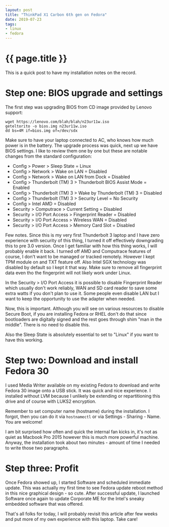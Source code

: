 ```yaml
---
layout: post
title: "ThinkPad X1 Carbon 6th gen on Fedora"
date: 2019-07-23
tags:
- linux
- fedora
---
```

{{ page.title }}
================

This is a quick post to have my installation notes on the record.

# Step one: BIOS upgrade and settings

The first step was upgrading BIOS from CD image provided by Lenovo support:

    wget https://lenovo.com/blah/blah/n23ur11w.iso
    geteltorito -o bios.img n23ur11w.iso
    dd bs=4M if=bios.img of=/dev/sdx

Make sure to have your laptop connected to AC, who knows how much power is in
the battery. The upgrade process was quick, next up we have BIOS settings. I
like to review them one by one but these are notable changes from the standard
configuration:

* Config > Power > Sleep State = Linux
* Config > Network > Wake on LAN = Disabled
* Config > Network > Wake on LAN from Dock = Disabled
* Config > Thunderbolt (TM) 3 > Thunderbolt BIOS Assist Mode = Enabled
* Config > Thunderbolt (TM) 3 > Wake by Thunderbolt (TM) 3 = Disabled
* Config > Thunderbolt (TM) 3 > Security Level = No Security
* Config > Intel AMD = Disabled
* Security > Computrace > Current Setting = Disabled
* Security > I/O Port Access > Fingerprint Reader = Disabled
* Security > I/O Port Access > Wireless WAN = Disabled
* Security > I/O Port Access > Memory Card Slot = Disabled

Few notes. Since this is my very first Thunderbolt 3 laptop and I have zero
experience with security of this thing, I turned it off effectively downgrading
this to pre 3.0 version. Once I get familiar with how this thing works, I will
probably enable it back. I turned off AMD and Computrace features of course, I
don't want to be managed or tracked remotely. However I kept TPM module on and
TXT feature off. Also Intel SGX technology was disabled by default so I kept it
that way. Make sure to remove all fingerprint data even tho the fingerprint
will not likely work under Linux.

In the Security > I/O Port Access it is possible to disable Fingerprint Reader
which usually don't work reliably, WAN and SD card reader to save some extra
watts if you don't plan to use it. Some people even disable LAN but I want to
keep the opportunity to use the adapter when needed.

Now, this is important. Although you will see on various resources to disable
Secure Boot, if you are installing Fedora or RHEL don't do that since
bootloaders are digitally signed and the rest goes through shim "man in the
middle". There is no need to disable this.

Also the Sleep State is absolutely essential to set to "Linux" if you want to
have this working.

# Step two: Download and install Fedora 30

I used Media Writer available on my existing Fedora to download and write
Fedora 30 image onto a USB stick. It was quick and nice experience. I installed
without LVM because I unlikely be extending or repartitioning this drive and of
course with LUKS2 encryption.

Remember to set computer name (hostname) during the installation. I forgot,
then you can do it via `hostnamectl` or via Settings - Sharing - Name. You are
welcome!

I am bit surprised how often and quick the internal fan kicks in, it's not as
quiet as Macbook Pro 2015 however this is much more powerful machine. Anyway,
the installation took about two minutes - amount of time I needed to write
those two paragraphs.

# Step three: Profit

Once Fedora showed up, I started Software and scheduled immediate update. This
was actually my first time to see Fedora update reboot method in this nice
graphical design - so cute. After successful update, I launched Software once
again to update Corporate ME for the Intel's sneaky embedded software that was
offered.

That's all folks for today, I will probably revisit this article after few
weeks and put more of my own experience with this laptop. Take care!
